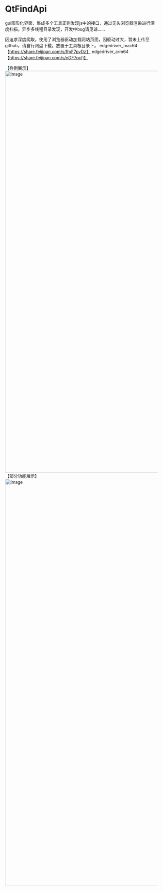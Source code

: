 # QtFindApi
gui图形化界面，集成多个工具正则发现js中的接口，通过无头浏览器渲染进行深度扫描，异步多线程目录发现，开发中bug请见谅……

因追求深度爬取，使用了浏览器驱动加载网站页面，因驱动过大，暂未上传至github，请自行网盘下载，放置于工具根目录下。
edgedriver_mac64
【https://share.feijipan.com/s/RpF7pvDz】
edgedriver_arm64
【https://share.feijipan.com/s/nDF7pcfj】




【样例展示】
<img width="1323" alt="image" src="https://github.com/user-attachments/assets/9edeec01-8d30-46f6-8c64-194aa5fdbb03" />
【部分功能展示】
<img width="1340" alt="image" src="https://github.com/user-attachments/assets/8248140c-8e0e-4fb5-8ef4-c3111b859520" />
